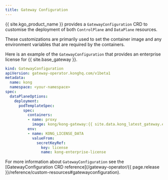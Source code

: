 ```yaml
---
title: Gateway Configuration
---
```


{{ site.kgo_product_name }} provides a `GatewayConfiguration` CRD to customise the deployment of both `ControlPlane` and `DataPlane` resources.

These customizations are primarily used to set the container image and any environment variables that are required by the containers.

Here is an example of the `GatewayConfiguration` that provides an enterprise license for {{ site.base_gateway }}.

```yaml
kind: GatewayConfiguration
apiVersion: gateway-operator.konghq.com/v1beta1
metadata:
  name: kong
  namespace: <your-namespace>
spec:
  dataPlaneOptions:
    deployment:
      podTemplateSpec:
        spec:
          containers:
          - name: proxy
            image: kong/kong-gateway:{{ site.data.kong_latest_gateway.ee-version }}
          env:
          - name: KONG_LICENSE_DATA
            valueFrom:
              secretKeyRef:
                key: license
                name: kong-enterprise-license
```

For more information about `GatewayConfiguration` see the [GatewayConfiguration CRD reference](/gateway-operator/{{ page.release }}/reference/custom-resources#gatewayconfiguration).
